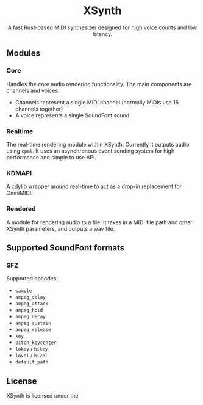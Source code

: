 <h1 align="center">XSynth</h1>
<p align="center">A fast Rust-based MIDI synthesizer designed for high voice counts and low latency.</p>

## Modules

### Core
Handles the core audio rendering functionality.
The main components are channels and voices:
- Channels represent a single MIDI channel (normally MIDIs use 16 channels together)
- A voice represents a single SoundFont sound

### Realtime
The real-time rendering module within XSynth. Currently it outputs audio using `cpal`.
It uses an asynchronous event sending system for high performance and simple to use API.

### KDMAPI
A cdylib wrapper around real-time to act as a drop-in replacement for OmniMIDI.

### Rendered
A module for rendering audio to a file.
It takes in a MIDI file path and other XSynth parameters, and outputs a wav file.


## Supported SoundFont formats

### SFZ
Supported opcodes:
- `sample`
- `ampeg_delay`
- `ampeg_attack`
- `ampeg_hold`
- `ampeg_decay`
- `ampeg_sustain`
- `ampeg_release`
- `key`
- `pitch_keycenter`
- `lokey` / `hikey`
- `lovel` / `hivel`
- `default_path`


## License

XSynth is licensed under the
